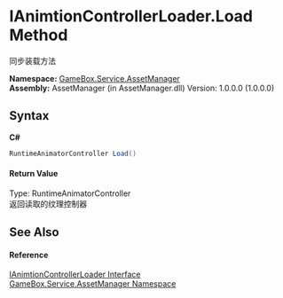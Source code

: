 # IAnimtionControllerLoader.Load Method 
 

同步装载方法

**Namespace:**&nbsp;<a href="cc6873e1-22bd-dc21-74c4-6be6dc11bacf">GameBox.Service.AssetManager</a><br />**Assembly:**&nbsp;AssetManager (in AssetManager.dll) Version: 1.0.0.0 (1.0.0.0)

## Syntax

**C#**<br />
``` C#
RuntimeAnimatorController Load()
```


#### Return Value
Type: RuntimeAnimatorController<br />返回读取的纹理控制器

## See Also


#### Reference
<a href="7b487c63-bddc-f1fd-9cbc-427e5d3e0352">IAnimtionControllerLoader Interface</a><br /><a href="cc6873e1-22bd-dc21-74c4-6be6dc11bacf">GameBox.Service.AssetManager Namespace</a><br />
